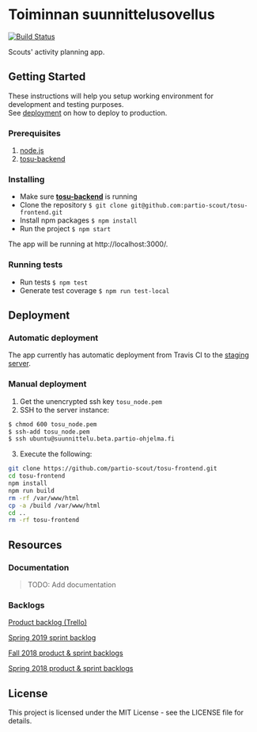 # Toiminnan suunnittelusovellus

[![Build Status](https://travis-ci.org/partio-scout/tosu-frontend.svg?branch=master)](https://travis-ci.org/partio-scout/tosu-frontend)

Scouts' activity planning app.

## Getting Started

These instructions will help you setup working environment for development and testing purposes.  
See [deployment](https://github.com/partio-scout/tosu-frontend#deployment) on how to deploy to production.

### Prerequisites

1. [node.js](https://nodejs.org/en/)
2. [tosu-backend](https://github.com/partio-scout/tosu-backend-node#how-to-use)

### Installing

- Make sure [**tosu-backend**](https://github.com/partio-scout/tosu-backend-node#how-to-use) is running
- Clone the repository `$ git clone git@github.com:partio-scout/tosu-frontend.git`
- Install npm packages `$ npm install`
- Run the project `$ npm start`

The app will be running at http://localhost:3000/.

### Running tests

- Run tests `$ npm test`
- Generate test coverage `$ npm run test-local`

## Deployment

### Automatic deployment

The app currently has automatic deployment from Travis CI to the [staging server](https://suunnittelu.beta.partio-ohjelma.fi/).

### Manual deployment

1. Get the unencrypted ssh key `tosu_node.pem`
2. SSH to the server instance:

```sh
$ chmod 600 tosu_node.pem
$ ssh-add tosu_node.pem
$ ssh ubuntu@suunnittelu.beta.partio-ohjelma.fi
```

3. Execute the following:

```sh
git clone https://github.com/partio-scout/tosu-frontend.git
cd tosu-frontend
npm install
npm run build
rm -rf /var/www/html
cp -a /build /var/www/html
cd ..
rm -rf tosu-frontend
```

## Resources

### Documentation

> TODO: Add documentation

### Backlogs

[Product backlog (Trello)](https://trello.com/b/87G4Y96t/tosu-app)

[Spring 2019 sprint backlog](https://docs.google.com/spreadsheets/d/1JXfi_ZUgXKkfvnegcy7C4KUzVWvdBlr7t2WN6icuReA/edit#gid=881218288)

[Fall 2018 product & sprint backlogs](https://docs.google.com/spreadsheets/d/1s8WgWyk6s9hXbjHSsdBv8X7MHLPGrLpprMkqOl15yBo/)

[Spring 2018 product & sprint backlogs](https://docs.google.com/spreadsheets/d/1cA-ldx-M_ppxSicxjL06BmAjhoNi5I55M5BugoUBD98/edit?usp=drivesdk)

## License

This project is licensed under the MIT License - see the LICENSE file for details.
